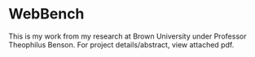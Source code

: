 # WebBench

This is my work from my research at Brown University under Professor Theophilus Benson. For project details/abstract, view attached pdf.
